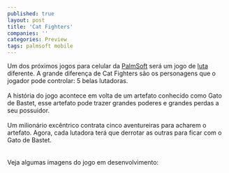```yaml
---
published: true
layout: post
title: 'Cat Fighters'
companies: ''
categories: Preview
tags: palmsoft mobile
---
```

Um dos pr&oacute;ximos jogos para celular da <a href="{{ site.baseurl }}/index.php?p=cl&amp;t=19&amp;idd=38">PalmSoft</a>
 ser&aacute; um jogo de <a href="{{ site.baseurl }}/index.php?p=cl&amp;t=19&amp;idc=21">luta</a>
 diferente. A grande diferen&ccedil;a de Cat Fighters s&atilde;o os personagens que o jogador pode controlar: 5 belas lutadoras.<br /><br />A hist&oacute;ria do jogo acontece em volta de um artefato conhecido como Gato de Bastet, esse artefato pode trazer grandes poderes e grandes perdas a seu possuidor.<br /><br />Um milion&aacute;rio exc&ecirc;ntrico contrata cinco aventureiras para acharem o artefato. Agora, cada lutadora ter&aacute; que derrotar as outras para ficar com o Gato de Bastet.<br /><br /><br />Veja algumas imagens do jogo em desenvolvimento:<br /><br /><br />
